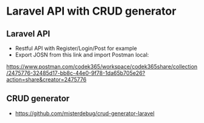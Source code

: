 # Laravel API with CRUD generator

## Laravel API

- Restful API with Register/Login/Post for example
- Export JOSN from this link and import Postman local:

https://www.postman.com/codek365/workspace/codek365share/collection/2475776-32485d17-bb8c-44e0-9f78-1da65b705e26?action=share&creator=2475776

## CRUD generator

- https://github.com/misterdebug/crud-generator-laravel

